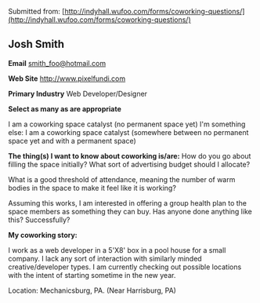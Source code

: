 Submitted from: [http://indyhall.wufoo.com/forms/coworking-questions/](http://indyhall.wufoo.com/forms/coworking-questions/)
## Josh Smith
**Email** smith_foo@hotmail.com

**Web Site**	http://www.pixelfundi.com

**Primary Industry** Web Developer/Designer

**Select as many as are appropriate**

I am a coworking space catalyst (no permanent space yet)
I'm something else:	
I am a coworking space catalyst (somewhere between no permanent space yet and with a permanent space)

**The thing(s) I want to know about coworking is/are:**
How do you go about filling the space initially? What sort of advertising budget should I allocate?

What is a good threshold of attendance, meaning the number of warm bodies in the space to make it feel like it is working?

Assuming this works, I am interested in offering a group health plan to the space members as something they can buy. Has anyone done anything like this? Successfully?

**My coworking story:**

I work as a web developer in a 5'X8' box in a pool house for a small company. I lack any sort of interaction with similarly minded creative/developer types. I am currently checking out possible locations with the intent of starting sometime in the new year. 

Location: Mechanicsburg, PA. (Near Harrisburg, PA)